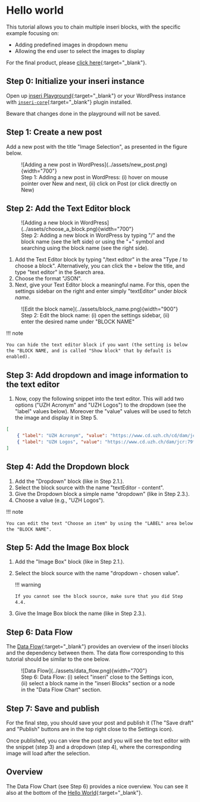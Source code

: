 # Hello world

This tutorial allows you to chain multiple inseri blocks, with the specific example focusing on:

- Adding predefined images in dropdown menu
- Allowing the end user to select the images to display

For the final product, please [click here](https://inseri.swiss/2023/02/hello-world/){:target="\_blank"}.

## Step 0: Initialize your inseri instance

Open up [inseri Playground](https://playground.inseri.swiss){:target="\_blank"} or your WordPress instance with [`inseri-core`](https://wordpress.org/plugins/inseri-core/){:target="\_blank"} plugin installed.

Beware that changes done in the playground will not be saved.

## Step 1: Create a new post

Add a new post with the title "Image Selection", as presented in the figure below.

<figure markdown>
![Adding a new post in WordPress](../assets/new_post.png){width="700"}
  <figcaption>Step 1: Adding a new post in WordPress: (i) hover on mouse pointer over New and next, (ii) click on Post (or click directly on New)</figcaption>
</figure>

## Step 2: Add the Text Editor block

<figure markdown>
![Adding a new block in WordPress](../assets/choose_a_block.png){width="700"}
<figcaption>Step 2: Adding a new block in WordPress by typing "/" and the block name (see the left side) or using the "+" symbol and searching using the block name (see the right side). </figcaption>
</figure>

1. Add the Text Editor block by typing "/text editor" in the area "Type / to choose a block". Alternatively, you can click the `+` below the title, and type "text editor" in the Search area.
2. Choose the format "JSON".
3. Next, give your Text Editor block a meaningful name. For this, open the settings sidebar on the right and enter simply "textEditor" under _block name_.

<figure markdown>
![Edit the block name](../assets/block_name.png){width="900"}
  <figcaption>Step 2: Edit the block name: (i) open the settings sidebar, (ii) enter the desired name under "BLOCK NAME"</figcaption>
</figure>

!!! note

    You can hide the text editor block if you want (the setting is below the "BLOCK NAME, and is called "Show block" that by default is enabled).

## Step 3: Add dropdown and image information to the text editor

1. Now, copy the following snippet into the text editor. This will add two options ("UZH Acronym" and "UZH Logos") to the dropdown (see the "label" values below). Moreover the "value" values will be used to fetch the image and display it in Step 5.

```json
[
	{ "label": "UZH Acronym", "value": "https://www.cd.uzh.ch/cd/dam/jcr:31f38b33-1619-4ba1-a21c-4dae47e9d0e5/UZH-Logo-Akronym.2020-01-15-11-51-14.gif" },
	{ "label": "UZH Logos", "value": "https://www.cd.uzh.ch/dam/jcr:79ffe4ce-bbe9-498e-94a8-d7d5b66400b2/UZH_logo_pos_d_e.gif" }
]
```

## Step 4: Add the Dropdown block

1. Add the "Dropdown" block (like in Step 2.1.).
2. Select the block source with the name "textEditor - content".
3. Give the Dropdown block a simple name "dropdown" (like in Step 2.3.).
4. Choose a value (e.g., "UZH Logos").

!!! note

    You can edit the text "Choose an item" by using the "LABEL" area below the "BLOCK NAME".

## Step 5: Add the Image Box block

1.  Add the "Image Box" block (like in Step 2.1.).
2.  Select the block source with the name "dropdown - chosen value".

    !!! warning

        If you cannot see the block source, make sure that you did Step 4.4.

3.  Give the Image Box block the name (like in Step 2.3.).

## Step 6: Data Flow

The [Data Flow](../features/dataFlow.md){:target="\_blank"} provides an overview of the inseri blocks and the dependency between them. The data flow corresponding to this tutorial should be similar to the one below.

<figure markdown>
![Data Flow](../assets/data_flow.png){width="700"}
  <figcaption>Step 6: Data Flow: (i) select "inseri" close to the Settings icon, (ii) select a block name in the "inseri Blocks" section or a node in the "Data Flow Chart" section. </figcaption>
</figure>

## Step 7: Save and publish

For the final step, you should save your post and publish it (The "Save draft" and "Publish" buttons are in the top right close to the Settings icon).

Once published, you can view the post and you will see the text editor with the snippet (step 3) and a dropdown (step 4),
where the corresponding image will load after the selection.

## Overview

The Data Flow Chart (see Step 6) provides a nice overview. You can see it also at the bottom of the [Hello World](https://inseri.swiss/2023/02/hello-world/){:target="\_blank"}.
